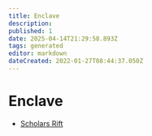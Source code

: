 ```yaml
---
title: Enclave
description:
published: 1
date: 2025-04-14T21:29:58.893Z
tags: generated
editor: markdown
dateCreated: 2022-01-27T08:44:37.050Z
---
```


# Enclave
- [Scholars Rift](/geography/settlement/enclave/scholars-rift.md)
